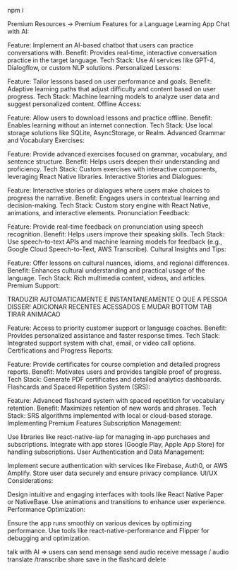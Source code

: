 npm i

Premium Resources
-> Premium Features for a Language Learning App
Chat with AI:

Feature: Implement an AI-based chatbot that users can practice conversations with.
Benefit: Provides real-time, interactive conversation practice in the target language.
Tech Stack: Use AI services like GPT-4, Dialogflow, or custom NLP solutions.
Personalized Lessons:

Feature: Tailor lessons based on user performance and goals.
Benefit: Adaptive learning paths that adjust difficulty and content based on user progress.
Tech Stack: Machine learning models to analyze user data and suggest personalized content.
Offline Access:

Feature: Allow users to download lessons and practice offline.
Benefit: Enables learning without an internet connection.
Tech Stack: Use local storage solutions like SQLite, AsyncStorage, or Realm.
Advanced Grammar and Vocabulary Exercises:

Feature: Provide advanced exercises focused on grammar, vocabulary, and sentence structure.
Benefit: Helps users deepen their understanding and proficiency.
Tech Stack: Custom exercises with interactive components, leveraging React Native libraries.
Interactive Stories and Dialogues:

Feature: Interactive stories or dialogues where users make choices to progress the narrative.
Benefit: Engages users in contextual learning and decision-making.
Tech Stack: Custom story engine with React Native, animations, and interactive elements.
Pronunciation Feedback:

Feature: Provide real-time feedback on pronunciation using speech recognition.
Benefit: Helps users improve their speaking skills.
Tech Stack: Use speech-to-text APIs and machine learning models for feedback (e.g., Google Cloud Speech-to-Text, AWS Transcribe).
Cultural Insights and Tips:

Feature: Offer lessons on cultural nuances, idioms, and regional differences.
Benefit: Enhances cultural understanding and practical usage of the language.
Tech Stack: Rich multimedia content, videos, and articles.
Premium Support:

TRADUZIR AUTOMATICAMENTE E INSTANTANEAMENTE O QUE A PESSOA DISSER!
ADICIONAR RECENTES ACESSADOS E MUDAR BOTTOM TAB
TIRAR ANIMACAO

Feature: Access to priority customer support or language coaches.
Benefit: Provides personalized assistance and faster response times.
Tech Stack: Integrated support system with chat, email, or video call options.
Certifications and Progress Reports:

Feature: Provide certificates for course completion and detailed progress reports.
Benefit: Motivates users and provides tangible proof of progress.
Tech Stack: Generate PDF certificates and detailed analytics dashboards.
Flashcards and Spaced Repetition System (SRS):

Feature: Advanced flashcard system with spaced repetition for vocabulary retention.
Benefit: Maximizes retention of new words and phrases.
Tech Stack: SRS algorithms implemented with local or cloud-based storage.
Implementing Premium Features
Subscription Management:

Use libraries like react-native-iap for managing in-app purchases and subscriptions.
Integrate with app stores (Google Play, Apple App Store) for handling subscriptions.
User Authentication and Data Management:

Implement secure authentication with services like Firebase, Auth0, or AWS Amplify.
Store user data securely and ensure privacy compliance.
UI/UX Considerations:

Design intuitive and engaging interfaces with tools like React Native Paper or NativeBase.
Use animations and transitions to enhance user experience.
Performance Optimization:

Ensure the app runs smoothly on various devices by optimizing performance.
Use tools like react-native-performance and Flipper for debugging and optimization.

talk with AI => 
users can
send mensage
send audio
receive message / audio
translate /transcribe
share
save in the flashcard
delete

